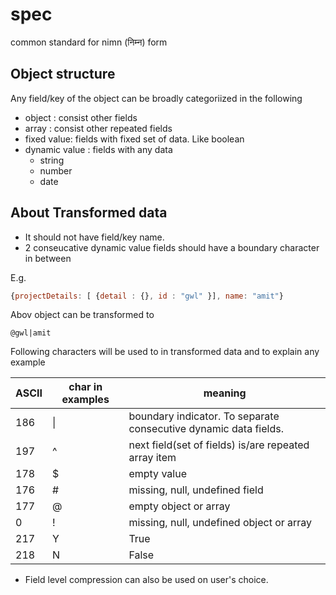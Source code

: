 # spec
common standard for nimn (निम्न) form

## Object structure
Any field/key of the object can be broadly categoriized in the following

* object : consist other fields
* array : consist other repeated fields
* fixed value: fields with fixed set of data. Like boolean
* dynamic value : fields with any data
  * string
  * number
  * date

## About Transformed data

* It should not have field/key name.
* 2 conseucative dynamic value fields should have a boundary character in between

E.g.

```js
{projectDetails: [ {detail : {}, id : "gwl" }], name: "amit"}
```

Abov object can be transformed to

```
@gwl|amit
```

Following characters will be used to in transformed data and to explain any example

| ASCII  | char in examples  | meaning  |
|----|----|----|
| 186 |  \| | boundary indicator. To separate consecutive dynamic data fields. |
| 197 |  ^ | next field(set of fields) is/are repeated array item|
| 178 |  $ | empty value|
| 176 |  # | missing, null, undefined field|
| 177 |  @ | empty object or array|
| 0 |  ! | missing, null, undefined object or array|
| 217 |  Y | True|
| 218 |  N | False|


* Field level compression can also be used on user's choice.
